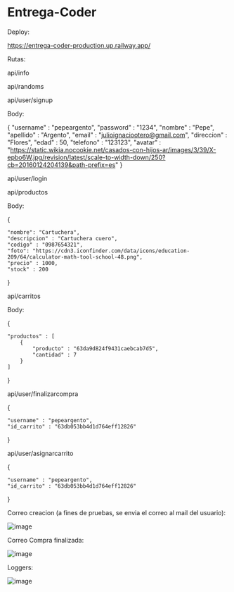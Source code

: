 # Entrega-Coder

Deploy:

https://entrega-coder-production.up.railway.app/



Rutas:

api/info

api/randoms

api/user/signup


Body: 

{
    "username" : "pepeargento",
    "password" : "1234",
    "nombre" : "Pepe",
    "apellido" : "Argento",
    "email" : "julioignaciootero@gmail.com",
    "direccion" : "Flores",
    "edad" : 50,
    "telefono" : "123123",
    "avatar" : "https://static.wikia.nocookie.net/casados-con-hijos-ar/images/3/39/X-epbo6W.jpg/revision/latest/scale-to-width-down/250?cb=20160124204139&path-prefix=es"
}


api/user/login


api/productos

Body:

{

    "nombre": "Cartuchera",
    "descripcion" : "Cartuchera cuero",
    "codigo" : "0987654321",
    "foto": "https://cdn3.iconfinder.com/data/icons/education-209/64/calculator-math-tool-school-48.png",
    "precio" : 1000,
    "stock" : 200

}

api/carritos 

Body:

{

    "productos" : [
        {
            "producto" : "63da9d824f9431caebcab7d5",
            "cantidad" : 7
        }
    ]
}

api/user/finalizarcompra

{

    "username" : "pepeargento",
    "id_carrito" : "63db053bb4d1d764eff12826"

}



api/user/asignarcarrito

{

    "username" : "pepeargento",
    "id_carrito" : "63db053bb4d1d764eff12826"

}



Correo creacion (a fines de pruebas, se envia el correo al mail del usuario):

![image](https://user-images.githubusercontent.com/45604192/216630051-97583e0c-412c-4cc0-a8c7-db63a5b1bb35.png)


Correo Compra finalizada:


![image](https://user-images.githubusercontent.com/45604192/216629820-ad015185-7c38-43b5-bcc7-577e8259c313.png)


Loggers:

![image](https://user-images.githubusercontent.com/45604192/216633040-c376cb2a-1118-4b6e-a292-dc7f60f77444.png)

